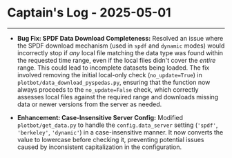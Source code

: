 # Captain's Log - 2025-05-01

---

*   **Bug Fix: SPDF Data Download Completeness:** Resolved an issue where the SPDF download mechanism (used in `spdf` and `dynamic` modes) would incorrectly stop if *any* local file matching the data type was found within the requested time range, even if the local files didn't cover the *entire* range. This could lead to incomplete datasets being loaded. The fix involved removing the initial local-only check (`no_update=True`) in `plotbot/data_download_pyspedas.py`, ensuring that the function now always proceeds to the `no_update=False` check, which correctly assesses local files against the required range and downloads missing data or newer versions from the server as needed. 

*   **Enhancement: Case-Insensitive Server Config:** Modified `plotbot/get_data.py` to handle the `config.data_server` setting (`'spdf'`, `'berkeley'`, `'dynamic'`) in a case-insensitive manner. It now converts the value to lowercase before checking it, preventing potential issues caused by inconsistent capitalization in the configuration. 